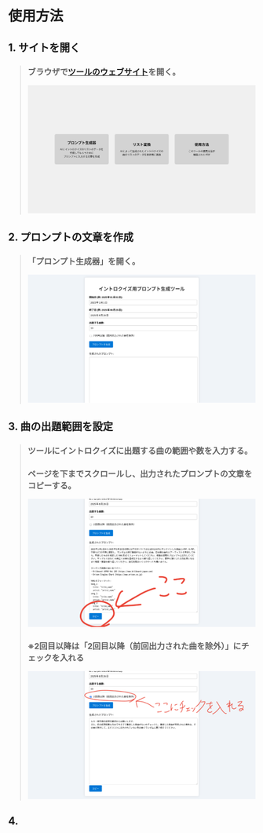 # 使用方法

## 1. サイトを開く
> ### ブラウザで[ツールのウェブサイト](https://pw56.github.io/intro-quiz/)を開く。
> ![トップページ](photo/top_page.png)

## 2. プロンプトの文章を作成
> ### 「プロンプト生成器」を開く。
> ![プロンプト作成_入力](photo/generator.png)

## 3. 曲の出題範囲を設定
> ### ツールにイントロクイズに出題する曲の範囲や数を入力する。
> ### ページを下までスクロールし、出力されたプロンプトの文章をコピーする。
> ![プロンプト作成_コピー](photo/generator_copy.png)
>
> ### **※2回目以降は「2回目以降（前回出力された曲を除外）」にチェックを入れる**
> ![プロンプト作成_コピー_2回目以降](photo/generator_copy_twice.png)

## 4. 
